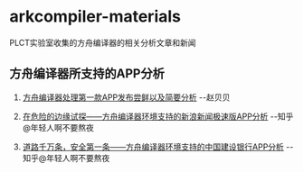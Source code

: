 # arkcompiler-materials

PLCT实验室收集的方舟编译器的相关分析文章和新闻

## 方舟编译器所支持的APP分析

1. [方舟编译器处理第一款APP发布尝鲜以及简要分析](https://blog.csdn.net/feibabeibei_beibei/article/details/107086069) --赵贝贝

2. [在危险的边缘试探——方舟编译器环境支持的新浪新闻极速版APP分析](https://zhuanlan.zhihu.com/p/154438363) --知乎@年轻人啊不要熬夜

3. [道路千万条，安全第一条——方舟编译器环境支持的中国建设银行APP分析](https://zhuanlan.zhihu.com/p/157219747)  --知乎@年轻人啊不要熬夜
